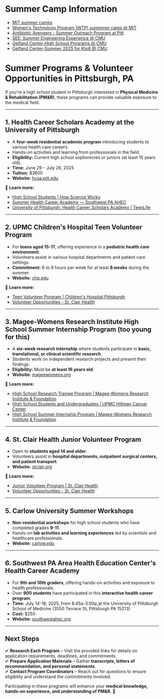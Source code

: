 # Summer Camp Information
- [MIT summer camps](https://mitadmissions.org/apply/prepare/summer/)
- [Women's Technology Program (WTP) summmer camp @ MIT](https://web.mit.edu/wtp/faq.html)
- [Antibiotic Avengers - Summer Outreach Program at Pitt](https://www.chem.pitt.edu/antibiotic-avengers-summer-outreach-program)
- [SEE: Summer Engineering Experience @ CMU](https://engineering.cmu.edu/education/outreach/programs/see.html)
- [Gelfand Center-High School Programs @ CMU](https://www.cmu.edu/gelfand/education/k12-students-parents/highschoolprograms.html)
- [Gelfand Center-Summer 2025 for Kto8 @ CMU](https://www.cmu.edu/gelfand/gelfand-outreach/go-summer-2025-final-copy.pdf)


# Summer Programs & Volunteer Opportunities in Pittsburgh, PA  
If you're a high school student in Pittsburgh interested in **Physical Medicine & Rehabilitation (PM&R)**, these programs can provide valuable exposure to the medical field.

---

## 1. **Health Career Scholars Academy at the University of Pittsburgh**  
- A **four-week residential academic program** introducing students to various health care careers.  
- Hands-on activities and learning from professionals in the field.  
- **Eligibility:** Current high school sophomores or juniors (at least 15 years old).
- **Time:** June 29 - July 26, 2025
- **Tuition:**  $3600
- **Website:** [hcsa.pitt.edu](https://www.hcsa.pitt.edu/home?utm_source=chatgpt.com)

🔗 **Learn more:**  
- [High School Students | How Science Works](https://www.hcsa.pitt.edu)  
- [Summer Health Career Academy — Southwest PA AHEC](https://www.southwestahec.org/hca)  
- [University of Pittsburgh: Health Career Scholars Academy | TeenLife](https://www.teenlife.com)  


---

## 2. **UPMC Children's Hospital Teen Volunteer Program**  
- For **teens aged 15-17**, offering experience in a **pediatric health care environment**.  
- Volunteers assist in various hospital departments and patient care settings.  
- **Commitment:** 6 to 8 hours per week for at least **8 weeks** during the summer.  
- **Website:** [chp.edu](https://www.chp.edu/about/volunteer/opportunities/teen-program?utm_source=chatgpt.com)  

🔗 **Learn more:**  
- [Teen Volunteer Program | Children's Hospital Pittsburgh](https://www.chp.edu)  
- [Volunteer Opportunities - St. Clair Health](https://www.stclair.org/community/volunteer-opportunities/)  

---

## 3. **Magee-Womens Research Institute High School Summer Internship Program (too young for this)**  
- A **six-week research internship** where students participate in **basic, translational, or clinical scientific research**.  
- Students work on independent research projects and present their findings.  
- **Eligibility:** Must be **at least 16 years old**.  
- **Website:** [mageewomens.org](https://mageewomens.org/for-researchers/education/high-school-summer-internship-program?utm_source=chatgpt.com)  

🔗 **Learn more:**  
- [High School Research Trainee Program | Magee-Womens Research Institute & Foundation](https://mageewomens.org)  
- [High School Students and Undergraduates | UPMC Hillman Cancer Center](https://hillmanresearch.upmc.edu)  
- [High School Summer Internship Program | Magee-Womens Research Institute & Foundation](https://mageewomens.org)  

---

## 4. **St. Clair Health Junior Volunteer Program**  
- Open to **students aged 14 and older**.  
- Volunteers assist in **hospital departments, outpatient surgical centers, and patient transport**.  
- **Website:** [stclair.org](https://www.stclair.org/community/volunteer-opportunities/?utm_source=chatgpt.com)

🔗 **Learn more:**  
- [Junior Volunteer Program | St. Clair Health](https://www.stclair.org/community/volunteer-opportunities/)  
- [Volunteer Opportunities - St. Clair Health](https://www.stclair.org/community/volunteer-opportunities/)  

---

## 5. **Carlow University Summer Workshops**  
- **Non-residential workshops** for high school students who have completed grades **9-11**.  
- Hands-on **lab activities and learning experiences** led by scientists and healthcare professionals.  
- **Website:** [carlow.edu](https://www.carlow.edu/academic-programs/summer-programs/?utm_source=chatgpt.com)  

---

## 6. **Southwest PA Area Health Education Center's Health Career Academy**  
- For **9th and 10th graders**, offering hands-on activities and exposure to health professionals.  
- Over **900 students** have participated in this **interactive health career program**.
- **Time:** July 14-18, 2025, from 8:45a-3:00p,at the University of Pittsburgh School of Medicine (3550 Terrace St, Pittsburgh PA 15213)
- **Cost:**  $250 
- **Website:** [southwestahec.org](https://www.southwestahec.org/hca?utm_source=chatgpt.com)  

---

## **Next Steps**
✔ **Research Each Program** – Visit the provided links for details on application requirements, deadlines, and commitments.  
✔ **Prepare Application Materials** – Gather **transcripts, letters of recommendation, and personal statements**.  
✔ **Contact Program Coordinators** – Reach out for questions to ensure eligibility and understand the commitments involved.  

Participating in these programs will enhance your **medical knowledge, hands-on experience, and understanding of PM&R**. 🚀

